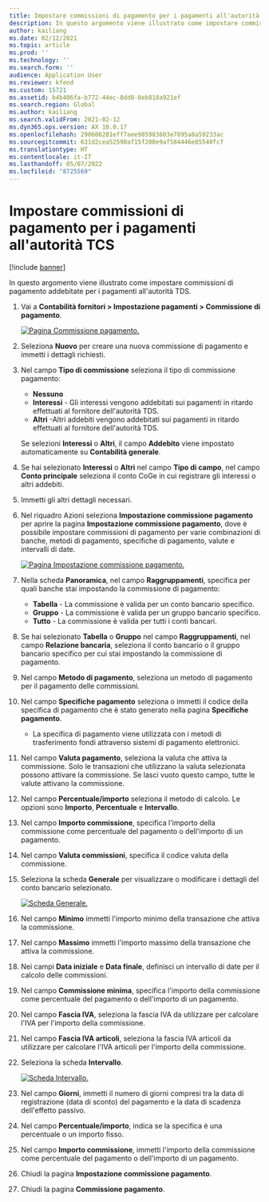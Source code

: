 ```yaml
---
title: Impostare commissioni di pagamento per i pagamenti all'autorità TCS
description: In questo argomento viene illustrato come impostare commissioni di pagamento addebitate per i pagamenti all'autorità TDS.
author: kailiang
ms.date: 02/12/2021
ms.topic: article
ms.prod: ''
ms.technology: ''
ms.search.form: ''
audience: Application User
ms.reviewer: kfend
ms.custom: 15721
ms.assetid: b4b406fa-b772-44ec-8dd8-8eb818a921ef
ms.search.region: Global
ms.author: kailiang
ms.search.validFrom: 2021-02-12
ms.dyn365.ops.version: AX 10.0.17
ms.openlocfilehash: 290606201eff7aee985983603e7895a8a59233ac
ms.sourcegitcommit: 631d2cea52590af15f208e9af584446e85540fcf
ms.translationtype: HT
ms.contentlocale: it-IT
ms.lasthandoff: 05/07/2022
ms.locfileid: "8725569"
---
```

# <a name="set-up-payment-fees-for-tds-authority-payments"></a>Impostare commissioni di pagamento per i pagamenti all'autorità TCS

[!include [banner](../includes/banner.md)]

In questo argomento viene illustrato come impostare commissioni di pagamento addebitate per i pagamenti all'autorità TDS.

1. Vai a **Contabilità fornitori \> Impostazione pagamenti \> Commissione di pagamento**.

    [![Pagina Commissione pagamento.](./media/apac-ind-TDS-28.png)](./media/apac-ind-TDS-28.png)

2. Seleziona **Nuovo** per creare una nuova commissione di pagamento e immetti i dettagli richiesti.
3. Nel campo **Tipo di commissione** seleziona il tipo di commissione pagamento:

    - **Nessuno**
    - **Interessi** - Gli interessi vengono addebitati sui pagamenti in ritardo effettuati al fornitore dell'autorità TDS.
    - **Altri** -Altri addebiti vengono addebitati sui pagamenti in ritardo effettuati al fornitore dell'autorità TDS.

    Se selezioni **Interessi** o **Altri**, il campo **Addebito** viene impostato automaticamente su **Contabilità generale**.

4. Se hai selezionato **Interessi** o **Altri** nel campo **Tipo di campo**, nel campo **Conto principale** seleziona il conto CoGe in cui registrare gli interessi o altri addebiti.
5. Immetti gli altri dettagli necessari.
6. Nel riquadro Azioni seleziona **Impostazione commissione pagamento** per aprire la pagina **Impostazione commissione pagamento**, dove è possibile impostare commissioni di pagamento per varie combinazioni di banche, metodi di pagamento, specifiche di pagamento, valute e intervalli di date.

    [![Pagina Impostazione commissione pagamento.](./media/apac-ind-TDS-21.png)](./media/apac-ind-TDS-21.png)

7. Nella scheda **Panoramica**, nel campo **Raggruppamenti**, specifica per quali banche stai impostando la commissione di pagamento:

    - **Tabella** - La commissione è valida per un conto bancario specifico.
    - **Gruppo** - La commissione è valida per un gruppo bancario specifico.
    - **Tutto** - La commissione è valida per tutti i conti bancari.

8. Se hai selezionato **Tabella** o **Gruppo** nel campo **Raggruppamenti**, nel campo **Relazione bancaria**, seleziona il conto bancario o il gruppo bancario specifico per cui stai impostando la commissione di pagamento.
9. Nel campo **Metodo di pagamento**, seleziona un metodo di pagamento per il pagamento delle commissioni.
10. Nel campo **Specifiche pagamento** seleziona o immetti il codice della specifica di pagamento che è stato generato nella pagina **Specifiche pagamento**.
    - La specifica di pagamento viene utilizzata con i metodi di trasferimento fondi attraverso sistemi di pagamento elettronici.
12. Nel campo **Valuta pagamento**, seleziona la valuta che attiva la commissione. Solo le transazioni che utilizzano la valuta selezionata possono attivare la commissione. Se lasci vuoto questo campo, tutte le valute attivano la commissione.
13. Nel campo **Percentuale/importo** seleziona il metodo di calcolo. Le opzioni sono **Importo**, **Percentuale** e **Intervallo**.
14. Nel campo **Importo commissione**, specifica l'importo della commissione come percentuale del pagamento o dell'importo di un pagamento.
15. Nel campo **Valuta commissioni**, specifica il codice valuta della commissione.
16. Seleziona la scheda **Generale** per visualizzare o modificare i dettagli del conto bancario selezionato.

    [![Scheda Generale.](./media/apac-ind-TDS-22.png)](./media/apac-ind-TDS-22.png)

16. Nel campo **Minimo** immetti l'importo minimo della transazione che attiva la commissione.
17. Nel campo **Massimo** immetti l'importo massimo della transazione che attiva la commissione.
18. Nei campi **Data iniziale** e **Data finale**, definisci un intervallo di date per il calcolo delle commissioni.
19. Nel campo **Commissione minima**, specifica l'importo della commissione come percentuale del pagamento o dell'importo di un pagamento.
20. Nel campo **Fascia IVA**, seleziona la fascia IVA da utilizzare per calcolare l'IVA per l'importo della commissione.
21. Nel campo **Fascia IVA articoli**, seleziona la fascia IVA articoli da utilizzare per calcolare l'IVA articoli per l'importo della commissione.
22. Seleziona la scheda **Intervallo**. 

    [![Scheda Intervallo.](./media/apac-ind-TDS-23.png)](./media/apac-ind-TDS-23.png)

23. Nel campo **Giorni**, immetti il numero di giorni compresi tra la data di registrazione (data di sconto) del pagamento e la data di scadenza dell'effetto passivo.
24. Nel campo **Percentuale/importo**, indica se la specifica è una percentuale o un importo fisso.
25. Nel campo **Importo commissione**, immetti l'importo della commissione come percentuale del pagamento o dell'importo di un pagamento.
26. Chiudi la pagina **Impostazione commissione pagamento**.
27. Chiudi la pagina **Commissione pagamento**.
